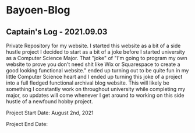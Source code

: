 # Bayoen-Blog

## Captain's Log - 2021.09.03

Private Repository for my website. I started this website as a bit of a side hustle project I decided to start as a bit of a joke before I started university as a Computer Science
Major. That "joke" of "I'm going to program my own website to prove you don't need shit like Wix or Squarespace to create a good looking functional website." ended up turning out
to be quite fun in my little Computer Science heart and I ended up turning this joke of a project into a full fledged functional archival blog website. This will likely be
something I constantly work on throughout university while completing my major, so updates will come whenever I get around to working on this side hustle of a newfound hobby
project.

Project Start Date: August 2nd, 2021

Project End Date:
